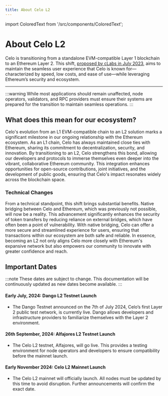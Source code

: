 ```yaml
---
title: About Celo L2
---
```

import ColoredText from '/src/components/ColoredText';

# About Celo L2

Celo is transitioning from a standalone EVM-compatible Layer 1 blockchain to an Ethereum Layer 2. This shift, [proposed by cLabs in July 2023](https://forum.celo.org/t/clabs-proposal-for-celo-to-transition-to-an-ethereum-l2/6109), aims to maintain the seamless user experience that Celo is known for—characterized by speed, low costs, and ease of use—while leveraging Ethereum’s security and ecosystem. 

---
:::warning
While most applications should remain unaffected, <ColoredText>node operators, validators, and RPC providers</ColoredText> must ensure their systems are prepared for the transition to maintain seamless operations. 
:::

## What does this mean for our ecosystem?

Celo's evolution from an <ColoredText>L1 EVM-compatible chain to an L2 solution</ColoredText> marks a significant milestone in our ongoing relationship with the Ethereum ecosystem. As an L1 chain, Celo has always maintained close ties with Ethereum, sharing its commitment to decentralization, security, and innovation. By transitioning to an L2, Celo strengthens this bond, allowing our developers and protocols to immerse themselves even deeper into the <ColoredText>vibrant, collaborative Ethereum community</ColoredText>. This integration enhances opportunities for <ColoredText>open-source contributions</ColoredText>, joint initiatives, and the development of <ColoredText>public goods</ColoredText>, ensuring that Celo's impact resonates widely across the blockchain space.

### Technical Changes

From a technical standpoint, this shift brings substantial benefits. <ColoredText>Native bridging</ColoredText> between Celo and Ethereum, which was previously not possible, will now be a reality. This advancement significantly enhances the security of token transfers by <ColoredText>reducing reliance on external bridges</ColoredText>, which have often been a point of vulnerability. With native bridging, Celo can offer a more <ColoredText>secure and streamlined experience</ColoredText> for users, ensuring that transactions within our ecosystem are both <ColoredText>safe and reliable</ColoredText>. In essence, becoming an L2 not only aligns Celo more closely with Ethereum's expansive network but also empowers our community to innovate with greater confidence and reach.


## Important Dates

:::note
These dates are <ColoredText>subject to change</ColoredText>. This documentation will be continuously updated as new dates become available.
:::

#### Early July, 2024: Dango L2 Testnet Launch
- The Dango Testnet announced on the 7th of July 2024, Celo’s first Layer 2 public test network, is currently live. Dango allows developers and infrastructure providers to familiarize themselves with the Layer 2 environment. 

#### 26th September, 2024: Alfajores L2 Testnet Launch
- The Celo L2 testnet, Alfajores, will go live. This provides a <ColoredText>testing environment</ColoredText> for <ColoredText>node operators</ColoredText> and <ColoredText>developers</ColoredText> to ensure compatibility before the mainnet launch.

#### Early November 2024: Celo L2 Mainnet Launch
- The Celo L2 mainnet will officially launch. All nodes must be updated by this time to avoid disruption. Further announcements will confirm the exact date.
